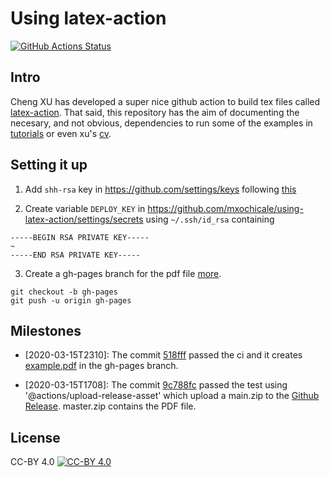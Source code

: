 # Using latex-action

[![GitHub Actions Status](https://github.com/mxochicale/using-latex-action/workflows/Github%20Actions%20CI/badge.svg)](https://github.com/mxochicale/using-latex-action/actions)

## Intro
Cheng XU has developed a super nice github action to build tex files called [latex-action](https://github.com/xu-cheng/latex-action).
That said, this repository has the aim of documenting the necesary, and not obvious, dependencies to run some of the examples in [tutorials](https://github.com/xu-cheng/latex-tutorial) or even xu's [cv](https://github.com/xu-cheng/cv).

## Setting it up
1. Add `shh-rsa` key in https://github.com/settings/keys following [this](https://help.github.com/en/github/authenticating-to-github/adding-a-new-ssh-key-to-your-github-account)

2. Create variable `DEPLOY_KEY` in https://github.com/mxochicale/using-latex-action/settings/secrets
using `~/.ssh/id_rsa` containing 
```
-----BEGIN RSA PRIVATE KEY-----
~
-----END RSA PRIVATE KEY-----
```

3. Create a gh-pages branch for the pdf file [more](https://www.freecodecamp.org/forum/t/push-a-new-local-branch-to-a-remote-git-repository-and-track-it-too/13222).
```
git checkout -b gh-pages
git push -u origin gh-pages
```

## Milestones
* [2020-03-15T2310]: The commit [518fff](https://github.com/mxochicale/using-latex-action/commit/518ffff66db0f74dc650746a6f873a0689b1dce3)
passed the ci and it creates [example.pdf](https://github.com/mxochicale/using-latex-action/blob/gh-pages/example.pdf) in the gh-pages branch.

* [2020-03-15T1708]: The commit [9c788fc](https://github.com/mxochicale/trying-latex-action/commit/9c788fc969b5944a70581bcf7ff425325b45396a) passed 
the test using '@actions/upload-release-asset' which upload a main.zip to the [Github Release](https://github.com/mxochicale/trying-latex-action/actions/runs/56217321). master.zip contains the PDF file.
 
## License
CC-BY 4.0
[![CC-BY 4.0](https://mirrors.creativecommons.org/presskit/buttons/88x31/svg/by.svg)](http://creativecommons.org/licenses/by/4.0/)
